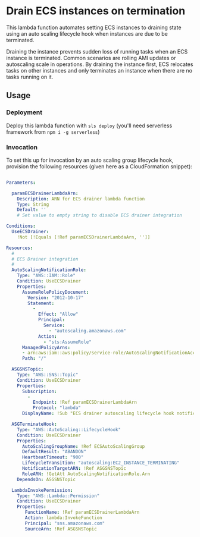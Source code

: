# Drain ECS instances on termination

This lambda function automates setting ECS instances to draining state using an auto scaling
lifecycle hook when instances are due to be terminated. 

Draining the instance prevents sudden loss of running tasks when an ECS instance is terminated.
Common scenarios are rolling AMI updates or autoscaling scale in operations. By draining the 
instance first, ECS relocates tasks on other instances and only terminates an instance when there
are no tasks running on it.

## Usage

### Deployment

Deploy this lambda function with `sls deploy` (you'll need serverless framework from `npm i -g serverless`)

### Invocation

To set this up for invocation by an auto scaling group lifecycle hook, provision the following resources (given here as a CloudFormation snippet):

```yaml

Parameters:

  paramECSDrainerLambdaArn:
    Description: ARN for ECS drainer lambda function
    Type: String
    Default: ''
    # Set value to empty string to disable ECS drainer integration

Conditions:
  UseECSDrainer:
    !Not [!Equals [!Ref paramECSDrainerLambdaArn, '']]

Resources:
  #
  # ECS Drainer integration
  #
  AutoScalingNotificationRole:
    Type: "AWS::IAM::Role"
    Condition: UseECSDrainer
    Properties:
      AssumeRolePolicyDocument:
        Version: "2012-10-17"
        Statement:
          -
            Effect: "Allow"
            Principal:
              Service:
                - "autoscaling.amazonaws.com"
            Action:
              - "sts:AssumeRole"
      ManagedPolicyArns:
      - arn:aws:iam::aws:policy/service-role/AutoScalingNotificationAccessRole
      Path: "/"

  ASGSNSTopic:
    Type: "AWS::SNS::Topic"
    Condition: UseECSDrainer
    Properties:
      Subscription:
        -
          Endpoint: !Ref paramECSDrainerLambdaArn
          Protocol: "lambda"
      DisplayName: !Sub "ECS drainer autoscaling lifecycle hook notifications for ${ECSCluster}"

  ASGTerminateHook:
    Type: "AWS::AutoScaling::LifecycleHook"
    Condition: UseECSDrainer
    Properties:
      AutoScalingGroupName: !Ref ECSAutoScalingGroup
      DefaultResult: "ABANDON"
      HeartbeatTimeout: "900"
      LifecycleTransition: "autoscaling:EC2_INSTANCE_TERMINATING"
      NotificationTargetARN: !Ref ASGSNSTopic
      RoleARN: !GetAtt AutoScalingNotificationRole.Arn
    DependsOn: ASGSNSTopic

  LambdaInvokePermission:
    Type: "AWS::Lambda::Permission"
    Condition: UseECSDrainer
    Properties:
       FunctionName: !Ref paramECSDrainerLambdaArn
       Action: lambda:InvokeFunction
       Principal: "sns.amazonaws.com"
       SourceArn: !Ref ASGSNSTopic

```